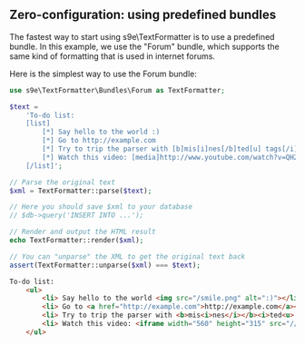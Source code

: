 ## Zero-configuration: using predefined bundles

The fastest way to start using s9e\TextFormatter is to use a predefined bundle. In this example, we use the "Forum" bundle, which supports the same kind of formatting that is used in internet forums.

Here is the simplest way to use the Forum bundle:

```php
use s9e\TextFormatter\Bundles\Forum as TextFormatter;

$text =
	'To-do list:
	[list]
		[*] Say hello to the world :)
		[*] Go to http://example.com
		[*] Try to trip the parser with [b]mis[i]nes[/b]ted[u] tags[/i][/u]
		[*] Watch this video: [media]http://www.youtube.com/watch?v=QH2-TGUlwu4[/media]
	[/list]';

// Parse the original text
$xml = TextFormatter::parse($text);

// Here you should save $xml to your database
// $db->query('INSERT INTO ...');

// Render and output the HTML result
echo TextFormatter::render($xml);

// You can "unparse" the XML to get the original text back
assert(TextFormatter::unparse($xml) === $text);
```
```html
To-do list:
	<ul>
		<li> Say hello to the world <img src="/smile.png" alt=":)"></li>
		<li> Go to <a href="http://example.com">http://example.com</a></li>
		<li> Try to trip the parser with <b>mis<i>nes</i></b><i>ted<u> tags</u></i></li>
		<li> Watch this video: <iframe width="560" height="315" src="//www.youtube.com/embed/QH2-TGUlwu4" allowfullscreen="" frameborder="0" scrolling="no"></iframe></li>
	</ul>
```
